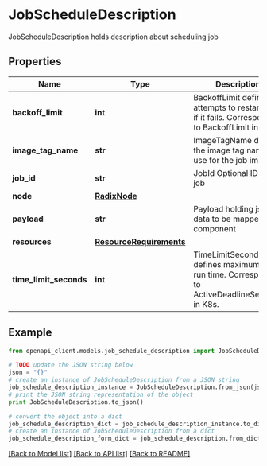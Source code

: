 # JobScheduleDescription

JobScheduleDescription holds description about scheduling job

## Properties
Name | Type | Description | Notes
------------ | ------------- | ------------- | -------------
**backoff_limit** | **int** | BackoffLimit defines attempts to restart job if it fails. Corresponds to BackoffLimit in K8s. | [optional] 
**image_tag_name** | **str** | ImageTagName defines the image tag name to use for the job image | [optional] 
**job_id** | **str** | JobId Optional ID of a job | [optional] 
**node** | [**RadixNode**](RadixNode.md) |  | [optional] 
**payload** | **str** | Payload holding json data to be mapped to component | [optional] 
**resources** | [**ResourceRequirements**](ResourceRequirements.md) |  | [optional] 
**time_limit_seconds** | **int** | TimeLimitSeconds defines maximum job run time. Corresponds to ActiveDeadlineSeconds in K8s. | [optional] 

## Example

```python
from openapi_client.models.job_schedule_description import JobScheduleDescription

# TODO update the JSON string below
json = "{}"
# create an instance of JobScheduleDescription from a JSON string
job_schedule_description_instance = JobScheduleDescription.from_json(json)
# print the JSON string representation of the object
print JobScheduleDescription.to_json()

# convert the object into a dict
job_schedule_description_dict = job_schedule_description_instance.to_dict()
# create an instance of JobScheduleDescription from a dict
job_schedule_description_form_dict = job_schedule_description.from_dict(job_schedule_description_dict)
```
[[Back to Model list]](../README.md#documentation-for-models) [[Back to API list]](../README.md#documentation-for-api-endpoints) [[Back to README]](../README.md)


